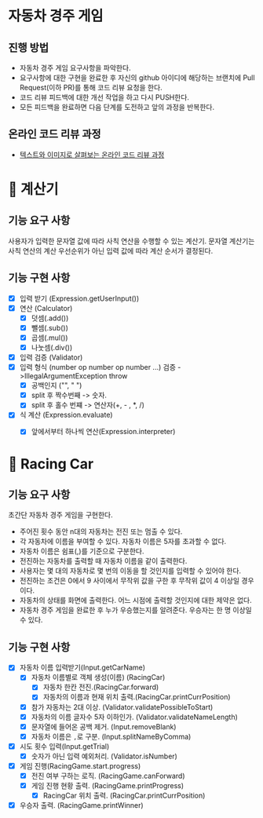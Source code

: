 # 자동차 경주 게임

## 진행 방법

* 자동차 경주 게임 요구사항을 파악한다.
* 요구사항에 대한 구현을 완료한 후 자신의 github 아이디에 해당하는 브랜치에 Pull Request(이하 PR)를 통해 코드 리뷰 요청을 한다.
* 코드 리뷰 피드백에 대한 개선 작업을 하고 다시 PUSH한다.
* 모든 피드백을 완료하면 다음 단계를 도전하고 앞의 과정을 반복한다.

## 온라인 코드 리뷰 과정

* [텍스트와 이미지로 살펴보는 온라인 코드 리뷰 과정](https://github.com/next-step/nextstep-docs/tree/master/codereview)


# 📌 계산기
## 기능 요구 사항

사용자가 입력한 문자열 값에 따라 사칙 연산을 수행할 수 있는 계산기. 문자열 계산기는 사칙 연산의 계산 우선순위가 아닌 입력 값에 따라 계산 순서가 결정된다.
## 기능 구현 사항

- [x] 입력 받기 (Expression.getUserInput())
- [x] 연산 (Calculator)
    - [x] 덧셈(.add())
    - [x] 뺄셈(.sub())
    - [x] 곱셈(.mul())
    - [x] 나눗셈(.div())
- [x] 입력 검증 (Validator)
- [x] 입력 형식 (number op number op number ...) 검증 ->IllegalArgumentException throw
    - [x] 공백인지 ("", " ") 
    - [x] split 후 짝수번째 -> 숫자.
    - [x] split 후 홀수 번쨰 -> 연산자(+, - , *, /)
- [x] 식 계산 (Expression.evaluate)
  - [x] 앞에서부터 하나씩 연산(Expression.interpreter)


# 📌 Racing Car

## 기능 요구 사항
초간단 자동차 경주 게임을 구현한다.

- 주어진 횟수 동안 n대의 자동차는 전진 또는 멈출 수 있다.
- 각 자동차에 이름을 부여할 수 있다. 자동차 이름은 5자를 초과할 수 없다.
- 자동차 이름은 쉼표(,)를 기준으로 구분한다.
- 전진하는 자동차를 출력할 때 자동차 이름을 같이 출력한다.
- 사용자는 몇 대의 자동차로 몇 번의 이동을 할 것인지를 입력할 수 있어야 한다.
- 전진하는 조건은 0에서 9 사이에서 무작위 값을 구한 후 무작위 값이 4 이상일 경우이다.
- 자동차의 상태를 화면에 출력한다. 어느 시점에 출력할 것인지에 대한 제약은 없다.
- 자동차 경주 게임을 완료한 후 누가 우승했는지를 알려준다. 우승자는 한 명 이상일 수 있다. 

## 기능 구현 사항
- [x] 자동차 이름 입력받기(Input.getCarName)
  - [x] 자동차 이름별로 객체 생성(이름) (RacingCar)
    - [x] 자동차 한칸 전진.(RacingCar.forward)
    - [x] 자동차의 이름과 현재 위치 출력.(RacingCar.printCurrPosition)
  - [x] 참가 자동차는 2대 이상. (Validator.validatePossibleToStart)
  - [x] 자동차의 이름 글자수 5자 이하인가. (Validator.validateNameLength)
  - [x] 문자열에 들어온 공백 제거. (Input.removeBlank)
  - [x] 자동차 이름은 `,`로 구분. (Input.splitNameByComma)
- [x] 시도 횟수 입력(Input.getTrial)
  - [x] 숫자가 아닌 입력 예외처리. (Validator.isNumber)
- [x] 게임 진행(RacingGame.start.progress)
  - [x] 전진 여부 구하는 로직. (RacingGame.canForward)
  - [x] 게임 진행 현황 출력. (RacingGame.printProgress)
    - [x] RacingCar 위치 출력. (RacingCar.printCurrPosition)
- [x] 우승자 출력. (RacingGame.printWinner)